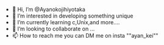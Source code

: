- 👋 Hi, I’m @Ayanokojihiyotaka
- 👀 I’m interested in developing something unique
- 🌱 I’m currently learning c,Unix,and more....
- 💞️ I’m looking to collaborate on ...
- 📫 How to reach me you can DM me on insta ""ayan_kei""

<!---
Ayanokojihiyotaka/Ayanokojihiyotaka is a ✨ special ✨ repository because its `README.md` (this file) appears on your GitHub profile.
You can click the Preview link to take a look at your changes.
--->
